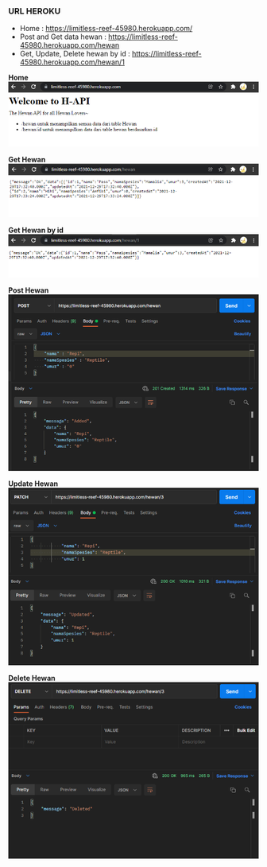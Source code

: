 ### **URL HEROKU**
- Home : https://limitless-reef-45980.herokuapp.com/
- Post and Get data hewan : https://limitless-reef-45980.herokuapp.com/hewan
- Get, Update, Delete hewan by id : https://limitless-reef-45980.herokuapp.com/hewan/1  

**Home**  
![Home](home.png)  

**Get Hewan**  
![Get all hewan](get-hewan.png)  

**Get Hewan by id**  
![Get hewan by id](get-hewan-by-id.png)  

**Post Hewan**  
![Post hewan](post-hewan.png)  

**Update Hewan**  
![Update hewan](update-hewan.png)  

**Delete Hewan**  
![Delete hewan](delete-hewan.png)  
